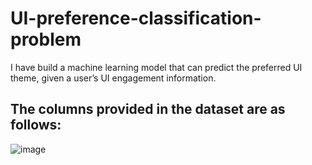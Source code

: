 # UI-preference-classification-problem
I have build a machine learning model that can predict the preferred UI theme, given a user’s UI engagement information.

## The columns provided in the dataset are as follows:
![image](https://user-images.githubusercontent.com/90543827/162616083-7834a678-0a65-41d5-a655-bad5a8f42393.png)
